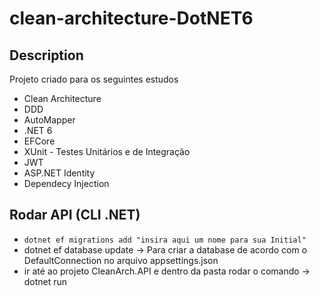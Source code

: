 ﻿# clean-architecture-DotNET6

## Description

Projeto criado para os seguintes estudos

* Clean Architecture
* DDD
* AutoMapper
* .NET 6
* EFCore
* XUnit - Testes Unitários e de Integração
* JWT
* ASP.NET Identity
* Dependecy Injection

## Rodar API (CLI .NET)
* ```dotnet ef migrations add "insira aqui um nome para sua Initial"```
* dotnet ef database update -> Para criar a database de acordo com o DefaultConnection no arquivo appsettings.json
* ir até ao projeto CleanArch.API e dentro da pasta rodar o comando -> dotnet run 
